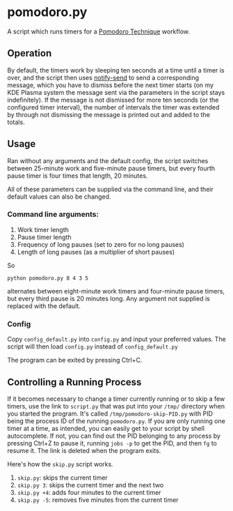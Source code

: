 # pomodoro.py

A script which runs timers for a [Pomodoro Technique](https://en.wikipedia.org/wiki/Pomodoro_Technique) workflow.

## Operation

By default, the timers work by sleeping ten seconds at a time until a timer is over, and the script then uses [notify-send](https://gitlab.gnome.org/GNOME/libnotify/) to send a corresponding message, which you have to dismiss before the next timer starts (on my KDE Plasma system the message sent via the parameters in the script stays indefinitely). If the message is not dismissed for more ten seconds (or the configured timer interval), the number of intervals the timer was extended by through not dismissing the message is printed out and added to the totals.

## Usage

Ran without any arguments and the default config, the script switches between 25-minute work and five-minute pause timers, but every fourth pause timer is four times that length, 20 minutes.

All of these parameters can be supplied via the command line, and their default values can also be changed.

### Command line arguments:

1. Work timer length
2. Pause timer length
3. Frequency of long pauses (set to zero for no long pauses)
4. Length of long pauses (as a multiplier of short pauses)

So

```
python pomodoro.py 8 4 3 5
```

alternates between eight-minute work timers and four-minute pause timers, but every third pause is 20 minutes long. Any argument not supplied is replaced with the default.

### Config

Copy `config_default.py` into `config.py` and input your preferred values. The script will then load `config.py` instead of `config_default.py`

The program can be exited by pressing Ctrl+C.

## Controlling a Running Process

If it becomes necessary to change a timer currently running or to skip a few timers, use the link to `script.py` that was put into your `/tmp/` directory when you started the program. It's called `/tmp/pomodoro-skip-PID.py` with PID being the process ID of the running `pomodoro.py`. If you are only running one timer at a time, as intended, you can easily get to your script by shell autocomplete. If not, you can find out the PID belonging to any process by pressing Ctrl+Z to pause it, running `jobs -p` to get the PID, and then `fg` to resume it. The link is deleted when the program exits.

Here's how the `skip.py` script works.

1. `skip.py`: skips the current timer
2. `skip.py 3`: skips the current timer and the next two
3. `skip.py +4`: adds four minutes to the current timer
4. `skip.py -5`: removes five minutes from the current timer

